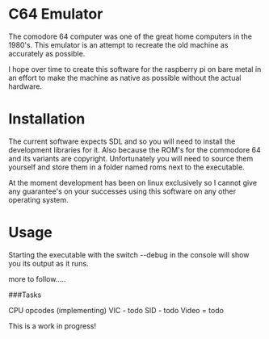 C64 Emulator
===========

The comodore 64 computer was one of the great home computers in the 1980's. This emulator is an attempt to recreate the old machine as accurately as possible.

I hope over time to create this software for the raspberry pi on bare metal in an effort to make the machine as native as possible without the actual hardware.

Installation
============

The current software expects SDL and so you will need to install the development libraries for it. Also because the ROM's for the commodore 64 and its variants are copyright. Unfortunately you will need to source them yourself and store them in a folder named roms next to the executable.

At the moment development has been on linux exclusively so I cannot give any guarantee's on your successes using this software on any other operating system.

Usage
=====

Starting the executable with the switch --debug in the console will show you its output as it runs.

more to follow.....


###Tasks

CPU opcodes (implementing)
VIC - todo
SID - todo
Video = todo


This is a work in progress!